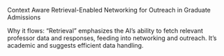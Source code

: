Context Aware Retrieval-Enabled Networking for Outreach in Graduate Admissions

Why it flows: “Retrieval” emphasizes the AI’s ability to fetch relevant professor data and responses, feeding into networking and outreach. It’s academic and suggests efficient data handling.